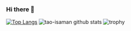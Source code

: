 ### Hi there 👋

[![Top Langs](https://github-readme-stats.vercel.app/api/top-langs/?username=F12aPPy&theme=vue-dark)](https://github.com/F12aPPy/)
![tao-isaman github stats](https://github-readme-stats.vercel.app/api?username=F12aPPy&show_icons=true&theme=vue-dark)
![trophy](https://github-profile-trophy.vercel.app/?username=F12aPPy&theme=onedark)

